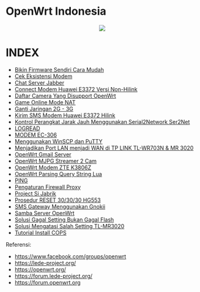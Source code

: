 # OpenWrt Indonesia
<p align="center">
  <img src="https://scontent.fcgk2-1.fna.fbcdn.net/v/t1.0-9/20375916_1270194729770109_1139975581255548425_n.jpg?oh=e2e4a9bea2ef45a5295163efe209670f&oe=59FC62A2">
</p>

# INDEX

- [Bikin Firmware Sendiri Cara Mudah](https://github.com/ahmadrasyidsalim/openwrt-indonesia/blob/master/Documents/Bikin%20Firmware%20Sendiri%20Cara%20Mudah.md)
- [Cek Eksistensi Modem](https://github.com/ahmadrasyidsalim/openwrt-indonesia/blob/master/Documents/Cek%20Eksistensi%20Modem.md)
- [Chat Server Jabber](https://github.com/ahmadrasyidsalim/openwrt-indonesia/blob/master/Documents/Chat%20Server%20Jabber.md)
- [Connect Modem Huawei E3372 Versi Non-Hilink](https://github.com/ahmadrasyidsalim/openwrt-indonesia/blob/master/Documents/Connect%20Modem%20Huawei%20E3372%20Versi%20Non-Hilink.md)
- [Daftar Camera Yang Disupport OpenWrt](https://github.com/ahmadrasyidsalim/openwrt-indonesia/blob/master/Documents/Daftar%20Kamera%20Yang%20Disupport%20OpenWrt.md)
- [Game Online Mode NAT](https://github.com/ahmadrasyidsalim/openwrt-indonesia/blob/master/Documents/Game%20Online%20Mode%20NAT.md)
- [Ganti Jaringan 2G - 3G](https://github.com/ahmadrasyidsalim/openwrt-indonesia/blob/master/Documents/Ganti%20Jaringan%202G%20-%203G.md)
- [Kirim SMS Modem Huawei E3372 Hilink](https://github.com/ahmadrasyidsalim/openwrt-indonesia/blob/master/Documents/Kirim%20SMS%20Modem%20Huawei%20E3372%20Hilink.md)
- [Kontrol Perangkat Jarak Jauh Menggunakan Serial2Network Ser2Net](https://github.com/ahmadrasyidsalim/openwrt-indonesia/blob/master/Documents/Kontrol%20Perangkat%20Jarak%20Jauh%20Menggunakan%20Serial2Network%20Ser2Net.md)
- [LOGREAD](https://github.com/ahmadrasyidsalim/openwrt-indonesia/blob/master/Documents/LOGREAD.md)
- [MODEM EC-306](https://github.com/ahmadrasyidsalim/openwrt-indonesia/blob/master/Documents/MODEM%20EC-306.md)
- [Menggunakan WinSCP dan PuTTY](https://github.com/ahmadrasyidsalim/openwrt-indonesia/blob/master/Documents/Menggunakan%20WinSCP%20dan%20PuTTY.md)
- [Menjadikan Port LAN menjadi WAN di TP LINK TL-WR703N & MR 3020](https://github.com/ahmadrasyidsalim/openwrt-indonesia/blob/master/Documents/Menjadikan%20Port%20LAN%20menjadi%20WAN%20di%20TP%20LINK%20TL-WR703N%20dan%20MR%203020.md)
- [OpenWrt Gmail Server](https://github.com/ahmadrasyidsalim/openwrt-indonesia/blob/master/Documents/OpenWrt%20Gmail%20Server.md)
- [OpenWrt MJPG Streamer 2 Cam](https://github.com/ahmadrasyidsalim/openwrt-indonesia/blob/master/Documents/OpenWrt%20MJPG%20Streamer%202%20Cam.md)
- [OpenWrt Modem ZTE K3806Z](https://github.com/ahmadrasyidsalim/openwrt-indonesia/blob/master/Documents/OpenWrt%20Modem%20ZTE%20K3806Z.md)
- [OpenWrt Parsing Query String Lua](https://github.com/ahmadrasyidsalim/openwrt-indonesia/blob/master/Documents/OpenWrt%20Parsing%20Query%20String%20Lua.md)
- [PING](https://github.com/ahmadrasyidsalim/openwrt-indonesia/blob/master/Documents/PING.md)
- [Pengaturan Firewall Proxy](https://github.com/ahmadrasyidsalim/openwrt-indonesia/blob/master/Documents/Pengaturan%20Firewall%20Proxy.md)
- [Project Si Jabrik](https://github.com/ahmadrasyidsalim/openwrt-indonesia/blob/master/Documents/Project%20Si%20Jabrik.md)
- [Prosedur RESET 30/30/30 HG553](https://github.com/ahmadrasyidsalim/openwrt-indonesia/blob/master/Documents/Prosedur%20Reset%2030-30-30%20HG553.md)
- [SMS Gateway Menggunakan Gnokii](https://github.com/ahmadrasyidsalim/openwrt-indonesia/blob/master/Documents/SMS%20Gateway%20Menggunakan%20Gnokii.md)
- [Samba Server OpenWrt](https://github.com/ahmadrasyidsalim/openwrt-indonesia/blob/master/Documents/Samba%20Server%20OpenWrt.md)
- [Solusi Gagal Setting Bukan Gagal Flash](https://github.com/ahmadrasyidsalim/openwrt-indonesia/blob/master/Documents/Solusi%20Gagal%20Setting%20Bukan%20Gagal%20Flash.md)
- [Solusi Mengatasi Salah Setting TL-MR3020](https://github.com/ahmadrasyidsalim/openwrt-indonesia/blob/master/Documents/Solusi%20Mengatasi%20Salah%20Setting%20TL-MR3020.md)
- [Tutorial Install COPS](https://github.com/ahmadrasyidsalim/openwrt-indonesia/blob/master/Documents/Tutorial%20Install%20COPS.md)


Referensi:
- https://www.facebook.com/groups/openwrt
- https://lede-project.org/
- https://openwrt.org/
- https://forum.lede-project.org/
- https://forum.openwrt.org

